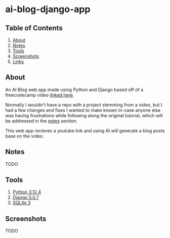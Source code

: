# ai-blog-django-app

## Table of Contents

1. [About](#about)
2. [Notes](#notes)
3. [Tools](#tools)
4. [Screenshots](#Screenshots)
5. [Links](#links)

## About

An AI Blog web app made using Python and Django based off of a freecodecamp video [linked here](https://www.youtube.com/watch?v=ftKiHCDVwfA).

Normally I wouldn't have a repo with a project stemming from a video, but I had a few changes and fixes I wanted to make known in-case anyone else was having frustrations while following along the original tutorial, which will be addressed in the [notes](#notes) section.

This web app recieves a youtube link and using AI will generate a blog posts base on the video.

## Notes

TODO

## Tools

1. [Python 3.12.4](https://www.python.org/downloads)
2. [Django 5.0.7](https://www.djangoproject.com/download)
3. [SQLite 3](https://www.sqlite.org/index.html)

## Screenshots

TODO
